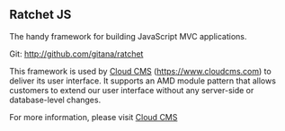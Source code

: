 ## Ratchet JS ##
The handy framework for building JavaScript MVC applications.

Git: http://github.com/gitana/ratchet

This framework is used by [Cloud CMS](https://www.cloudcms.com) (https://www.cloudcms.com) to deliver its user interface.
It supports an AMD module pattern that allows customers to extend our user interface without any server-side or database-level changes.

For more information, please visit [Cloud CMS](https://www.cloudcms.com)
